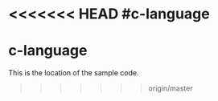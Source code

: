 <<<<<<< HEAD
#c-language
=======
c-language
==========

This is the location of the sample code.
>>>>>>> origin/master
